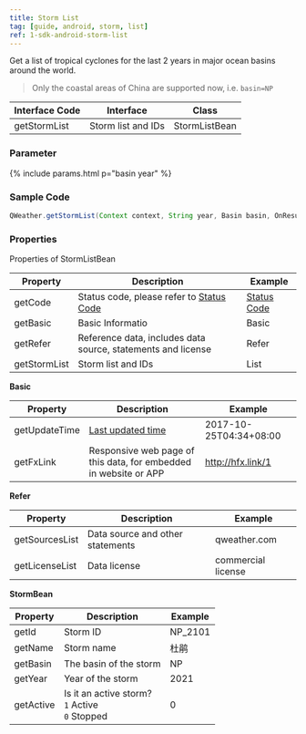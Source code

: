 ```yaml
---
title: Storm List
tag: [guide, android, storm, list]
ref: 1-sdk-android-storm-list
---
```

Get a list of tropical cyclones for the last 2 years in major ocean basins around the world.

> Only the coastal areas of China are supported now, i.e. `basin=NP`


| Interface Code| Interface          | Class  |
| -------- | ---------------- | ------- |
| getStormList| Storm list and IDs  | StormListBean |

### Parameter

{% include params.html p="basin year" %}

### Sample Code

```java
QWeather.getStormList(Context context, String year, Basin basin, OnResultTropicalStormListListener listener);
```

### Properties

Properties of StormListBean

| Property            | Description     | Example                    |
| --------------- | -------- | ---------------------- |
| getCode         | Status code, please refer to [Status Code](/en/docs/resource/status-code/) | [Status Code](/docs/resource/status-code/)        |
| getBasic         | Basic Informatio | Basic       |
| getRefer         | Reference data, includes data source, statements and license | Refer  |
| getStormList | Storm list and IDs | List<StormBean> |


**Basic**

| Property           | Description         | Example             |
| -------------- | ------------ | ------------------ |
| getUpdateTime | [Last updated time](/en/docs/resource/glossary/#update-time)  | 2017-10-25T04:34+08:00      |
| getFxLink |Responsive web page of this data, for embedded in website or APP  | http://hfx.link/1 |

**Refer**

| Property           | Description         | Example             |
| -------------- | ------------ | ------------------ |
| getSourcesList | Data source and other statements | qweather.com      |
| getLicenseList | Data license     | commercial license |


**StormBean**

| Property         | Description                                                                    | Example               |
| ------------ | ----------------------------------------------------- | -------------------- |
| getId      | Storm ID                              | NP_2101 |
| getName        | Storm name                                      | 杜鹃           |
| getBasin       | The basin of the storm                              |    NP    |
| getYear       | Year of the storm                              |    2021    |
| getActive       | Is it an active storm?<br />`1` Active <br /> `0` Stopped                             |    0    |
